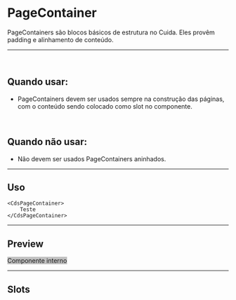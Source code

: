 # PageContainer

PageContainers são blocos básicos de estrutura no Cuida. Eles provêm padding e alinhamento de conteúdo.

---
<br>

## Quando usar:
- PageContainers devem ser usados sempre na construção das páginas, com o conteúdo sendo colocado como slot no componente.

<br>

## Quando não usar:
- Não devem ser usados PageContainers aninhados.

---

## Uso

```vue
<CdsPageContainer>
	Teste
</CdsPageContainer>
```

---

## Preview

<PreviewContainer>
	<div class="d-flex justify-content-center">
		<CdsPageContainer
			style="background: silver"
		>
			Componente interno
		</CdsPageContainer>
	</div>
</PreviewContainer>

---

## Slots

<APITable
	name="CdsPageContainer"
	section="slots"
/>

<script setup>
import CdsPageContainer from '@/components/PageContainer.vue';
</script>

